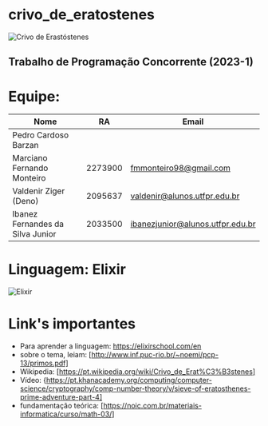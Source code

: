 # crivo_de_eratostenes
![Crivo de Erastóstenes](https://upload.wikimedia.org/wikipedia/commons/8/8c/New_Animation_Sieve_of_Eratosthenes.gif)
## Trabalho de Programação Concorrente (2023-1)

# Equipe:
Nome | RA | Email
-----|----|-------
Pedro Cardoso Barzan| | 
Marciano Fernando Monteiro | 2273900 | fmmonteiro98@gmail.com
Valdenir Ziger (Deno) | 2095637 | valdenir@alunos.utfpr.edu.br
Ibanez Fernandes da Silva Junior | 2033500 | ibanezjunior@alunos.utfpr.edu.br

# Linguagem: Elixir
![Elixir](https://www.each.usp.br/petsi/jornal/wp-content/uploads/2018/09/elixir.png)

# Link's importantes
* Para aprender a linguagem: https://elixirschool.com/en
* sobre o tema, leiam: [http://www.inf.puc-rio.br/~noemi/pcp-13/primos.pdf]
* Wikipedia: [https://pt.wikipedia.org/wiki/Crivo_de_Erat%C3%B3stenes]
* Vídeo: {https://pt.khanacademy.org/computing/computer-science/cryptography/comp-number-theory/v/sieve-of-eratosthenes-prime-adventure-part-4]
* fundamentação teórica: [https://noic.com.br/materiais-informatica/curso/math-03/]
